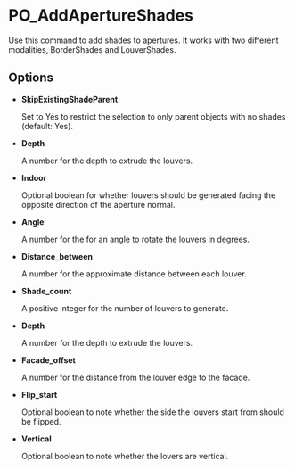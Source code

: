 # PO_AddApertureShades

Use this command to add shades to apertures. It works with two different modalities, BorderShades and LouverShades.

## Options

* **SkipExistingShadeParent**

  Set to Yes to restrict the selection to only parent objects with no shades (default: Yes).

* **Depth**

  A number for the depth to extrude the louvers.

* **Indoor**

  Optional boolean for whether louvers should be generated facing the opposite direction of the aperture normal.

* **Angle**

  A number for the for an angle to rotate the louvers in degrees.

* **Distance_between**

  A number for the approximate distance between each louver.

* **Shade_count**

  A positive integer for the number of louvers to generate.

* **Depth**

  A number for the depth to extrude the louvers.

* **Facade_offset**

  A number for the distance from the louver edge to the facade.

* **Flip_start**

  Optional boolean to note whether the side the louvers start from should be flipped.

* **Vertical**

  Optional boolean to note whether the lovers are vertical.

